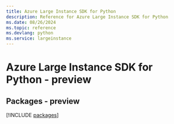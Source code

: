 ```yaml
---
title: Azure Large Instance SDK for Python
description: Reference for Azure Large Instance SDK for Python
ms.date: 08/26/2024
ms.topic: reference
ms.devlang: python
ms.service: largeinstance
---
```

# Azure Large Instance SDK for Python - preview
## Packages - preview
[!INCLUDE [packages](large-instance-index.md)]